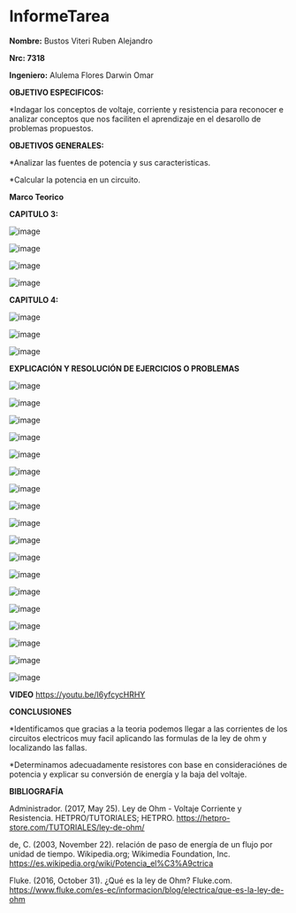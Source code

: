 # InformeTarea

**Nombre:** Bustos Viteri Ruben Alejandro

**Nrc: 7318** 

**Ingeniero:** Alulema Flores Darwin Omar

**OBJETIVO ESPECIFICOS:**

*Indagar los conceptos de voltaje, corriente y resistencia para reconocer e analizar conceptos que nos faciliten el aprendizaje en el desarollo de problemas propuestos.
 
**OBJETIVOS GENERALES:**

*Analizar las fuentes de potencia y sus caracteristicas.

*Calcular la potencia en un circuito.


**Marco Teorico**

**CAPITULO 3:**

![image](https://user-images.githubusercontent.com/105680588/170424654-830999ba-044e-4ced-89b8-8841edd8a810.png)

![image](https://user-images.githubusercontent.com/105680588/170424698-dc3e8c23-a487-4439-94c8-940d8d013954.png)

![image](https://user-images.githubusercontent.com/105680588/170424741-f4e458dd-21c2-4f00-adbd-86751f59834f.png)

![image](https://user-images.githubusercontent.com/105680588/170424815-8d4dbb32-59ba-42ca-85fc-649c40b9d9a2.png)

**CAPITULO 4:**

![image](https://user-images.githubusercontent.com/105680588/170424961-1ab95623-032b-4a0c-adc0-481d01eecd43.png)

![image](https://user-images.githubusercontent.com/105680588/170425030-f5f674c7-129b-4f1c-b05a-0bb88f103f31.png)

![image](https://user-images.githubusercontent.com/105680588/170426299-d249c47d-a8dc-468f-be64-5182e653608a.png)


**EXPLICACIÓN Y RESOLUCIÓN DE EJERCICIOS O PROBLEMAS**

![image](https://user-images.githubusercontent.com/105680588/170427641-5a37b591-a796-4654-a997-e2b6581553b3.png)

![image](https://user-images.githubusercontent.com/105680588/170427691-5789d4ff-bc23-42c0-b6fd-1dd43aced1a6.png)

![image](https://user-images.githubusercontent.com/105680588/170427729-192b9215-9d0f-4d0b-b5b3-95af2f71365c.png)

![image](https://user-images.githubusercontent.com/105680588/170427848-95e25882-0520-45f7-8def-2933c2271f86.png)

![image](https://user-images.githubusercontent.com/105680588/170427890-213aa11c-4500-4707-97f0-7d51e566c06f.png)

![image](https://user-images.githubusercontent.com/105680588/170427989-51318e00-fe00-4a9e-a10d-0e0bbe9bf0be.png)

![image](https://user-images.githubusercontent.com/105680588/170428039-b8dd1b7f-ffc2-43a9-8904-55d583cdc703.png)

![image](https://user-images.githubusercontent.com/105680588/170428067-e5df07cc-4764-426c-8e28-36ebc36bc552.png)

![image](https://user-images.githubusercontent.com/105680588/170428112-f0cfb0b7-2c6d-4240-bff5-ead8b0530c6d.png)

![image](https://user-images.githubusercontent.com/105680588/170428156-c266f123-3aae-4e8a-9871-fe49e867a112.png)

![image](https://user-images.githubusercontent.com/105680588/170428199-b21a757f-2b54-4703-895c-276974174fe2.png)

![image](https://user-images.githubusercontent.com/105680588/170428261-c8750b08-b35d-4862-80c1-77110e4ad94f.png)

![image](https://user-images.githubusercontent.com/105680588/170428297-e9c62f38-7c32-41cc-9c21-8899cdd1f113.png)

![image](https://user-images.githubusercontent.com/105680588/170428320-2f86e02f-dc1b-43f6-bc6f-1602d9abdb87.png)

![image](https://user-images.githubusercontent.com/105680588/170428435-6879376e-795b-4daa-ad1d-3ba49bc86971.png)

![image](https://user-images.githubusercontent.com/105680588/170428504-cb830bda-acd1-4381-82ba-0d0c94a74bfb.png)

![image](https://user-images.githubusercontent.com/105680588/170428528-4a19bd6a-3b26-46a2-88d3-04cc502397d0.png)

![image](https://user-images.githubusercontent.com/105680588/170428666-62ee3997-4777-4b90-8320-1864bb4da2b0.png)


**VIDEO**
https://youtu.be/I6yfcycHRHY


 **CONCLUSIONES**

*Identificamos que gracias a la teoria podemos llegar a las corrientes de los circuitos electricos muy facil aplicando las formulas de la ley de ohm y localizando las fallas.

*Determinamos adecuadamente resistores con base en consideraciónes de potencia y explicar su conversión de energía y la baja del voltaje.

**BIBLIOGRAFÍA**


Administrador. (2017, May 25). Ley de Ohm - Voltaje Corriente y Resistencia. HETPRO/TUTORIALES; HETPRO. https://hetpro-store.com/TUTORIALES/ley-de-ohm/


‌de, C. (2003, November 22). relación de paso de energía de un flujo por unidad de tiempo. Wikipedia.org; Wikimedia Foundation, Inc. https://es.wikipedia.org/wiki/Potencia_el%C3%A9ctrica


Fluke. (2016, October 31). ¿Qué es la ley de Ohm? Fluke.com. https://www.fluke.com/es-ec/informacion/blog/electrica/que-es-la-ley-de-ohm

‌
